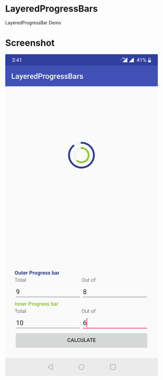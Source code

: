 # LayeredProgressBars
LayeredProgressBar Demo

# Screenshot

![](Screenshot/Screenshot_20200402-154100.jpg)
